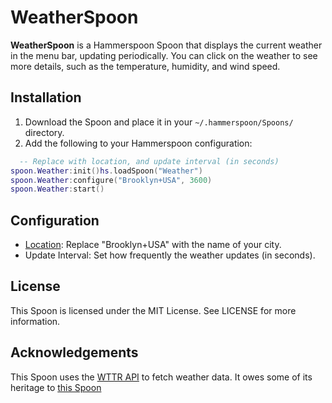 # WeatherSpoon

**WeatherSpoon** is a Hammerspoon Spoon that displays the current weather in the menu bar, updating periodically. You can click on the weather to see more details, such as the temperature, humidity, and wind speed.

## Installation

1. Download the Spoon and place it in your `~/.hammerspoon/Spoons/` directory.
2. Add the following to your Hammerspoon configuration:

```lua
  -- Replace with location, and update interval (in seconds)
spoon.Weather:init()hs.loadSpoon("Weather")
spoon.Weather:configure("Brooklyn+USA", 3600)
spoon.Weather:start()
```

## Configuration

- [Location](https://wttr.in/): Replace "Brooklyn+USA" with the name of your city.
- Update Interval: Set how frequently the weather updates (in seconds).

## License

This Spoon is licensed under the MIT License. See LICENSE for more information.

## Acknowledgements

This Spoon uses the [WTTR API](https://wttr.in/) to fetch weather data. It owes some of its heritage to [this Spoon](https://github.com/wangshub/hammerspoon-config/blob/master/weather/weather.lua)
